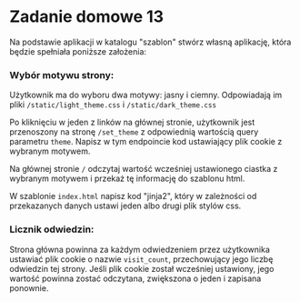# Zadanie domowe 13

Na podstawie aplikacji w katalogu "szablon" stwórz własną aplikację, która będzie spełniała poniższe założenia:

### Wybór motywu strony:
Użytkownik ma do wyboru dwa motywy: jasny i ciemny. Odpowiadają im pliki `/static/light_theme.css` i `/static/dark_theme.css`

Po kliknięciu w jeden z linków na głównej stronie, użytkownik jest przenoszony na stronę `/set_theme` z odpowiednią wartością query parametru `theme`. Napisz w tym endpoincie kod ustawiający plik cookie z wybranym motywem.

Na głównej stronie `/` odczytaj wartość wcześniej ustawionego ciastka z wybranym motywem i przekaż tę informację do szablonu html.

W szablonie `index.html` napisz kod "jinja2", który w zależności od przekazanych danych ustawi jeden albo drugi plik stylów css.

### Licznik odwiedzin:
Strona główna powinna za każdym odwiedzeniem przez użytkownika ustawiać plik cookie o nazwie `visit_count`, przechowujący jego liczbę odwiedzin tej strony. Jeśli plik cookie został wcześniej ustawiony, jego wartość powinna zostać odczytana, zwiększona o jeden i zapisana ponownie.
